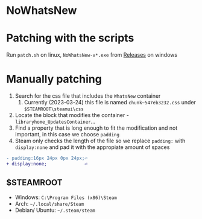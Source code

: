 # NoWhatsNew

# Patching with the scripts
Run `patch.sh` on linux, `NoWhatsNew-v*.exe` from [Releases](https://github.com/mchangrh/NoWhatsNew/releases) on windows

# Manually patching
1. Search for the css file that includes the `WhatsNew` container
   1. Currently (2023-03-24) this file is named `chunk~547eb3232.css` under `$STEAMROOT\steamui\css`
2. Locate the block that modifies the container - `libraryhome_UpdatesContainer`...
3. Find a property that is long enough to fit the modification and not important, in this case we choose `padding`
4. Steam only checks the length of the file so we replace `padding:` with `display:none` and pad it with the appropiate amount of spaces
```diff
- padding:16px 24px 0px 24px;⏎
+ display:none;              ⏎
```

## $STEAMROOT
- Windows: `C:\Program Files (x86)\Steam`
- Arch: `~/.local/share/Steam`
- Debian/ Ubuntu: `~/.steam/steam`